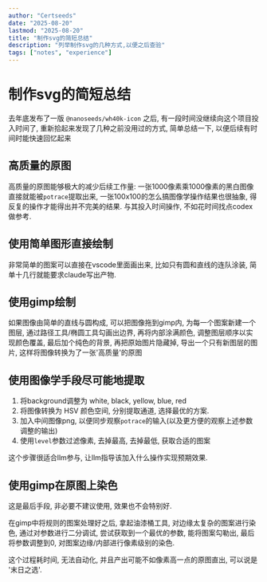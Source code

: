 ```yaml
---
author: "Certseeds"
date: "2025-08-20"
lastmod: "2025-08-20"
title: "制作svg的简短总结"
description: "列举制作svg的几种方式,以便之后查验"
tags: ["notes", "experience"]
---
```


# 制作svg的简短总结

去年底发布了一版 `@nanoseeds/wh40k-icon` 之后, 有一段时间没继续向这个项目投入时间了, 重新拾起来发现了几种之前没用过的方式, 简单总结一下, 以便后续有时间时能快速回忆起来

## 高质量的原图

高质量的原图能够极大的减少后续工作量: 一张1000像素乘1000像素的黑白图像直接就能被`potrace`提取出来, 一张100x100的怎么搞图像学操作结果也很抽象, 得反复的操作才能得出并不完美的结果. 与其投入时间操作, 不如花时间找点codex做参考.

## 使用简单图形直接绘制

非常简单的图案可以直接在vscode里面画出来, 比如只有圆和直线的连队涂装, 简单十几行就能要求claude写出产物.

## 使用gimp绘制

如果图像由简单的直线与圆构成, 可以把图像拖到gimp内, 为每一个图案新建一个图层, 通过路径工具/椭圆工具勾画出边界, 再将内部涂满颜色, 调整图层顺序以实现颜色覆盖, 最后加个纯色的背景, 再把原始图片隐藏掉, 导出一个只有新图层的图片, 这样将图像转换为了一张'高质量'的原图

## 使用图像学手段尽可能地提取

1. 将background调整为 white, black, yellow, blue, red
2. 将图像转换为 HSV 颜色空间, 分别提取通道, 选择最优的方案.
3. 加入中间图像png, 以便同步观察`potrace`的输入(以及更方便的观察上述参数调整的输出)
4. 使用`level`参数过滤像素, 去掉最高, 去掉最低, 获取合适的图案

这个步骤很适合llm参与, 让llm指导该加入什么操作实现预期效果.

## 使用gimp在原图上染色

这是最后手段, 非必要不建议使用, 效果也不会特别好.

在gimp中将规则的图案处理好之后, 拿起油漆桶工具, 对边缘太复杂的图案进行染色, 通过对参数进行二分调试, 尝试获取到一个最优的参数, 能将图案勾勒出, 最后将参数调整到0, 对图案边缘/内部进行像素级别的染色.

这个过程耗时间, 无法自动化, 并且产出可能不如像素高一点的原图直出, 可以说是 '末日之选'.
